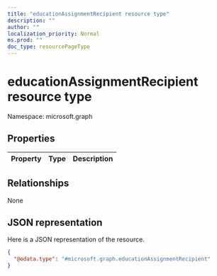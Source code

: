 ```yaml
---
title: "educationAssignmentRecipient resource type"
description: ""
author: ""
localization_priority: Normal
ms.prod: ""
doc_type: resourcePageType
---
```


# educationAssignmentRecipient resource type


Namespace: microsoft.graph



## Properties
|Property|Type|Description|
|:---|:---|:---|

## Relationships
None

## JSON representation
Here is a JSON representation of the resource.
<!-- {
  "blockType": "resource",
  "@odata.type": "microsoft.graph.educationAssignmentRecipient"
}
-->
``` json
{
  "@odata.type": "#microsoft.graph.educationAssignmentRecipient"
}
```

